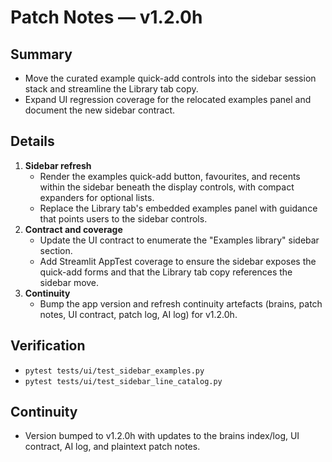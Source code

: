 # Patch Notes — v1.2.0h

## Summary
- Move the curated example quick-add controls into the sidebar session stack and streamline the Library tab copy.
- Expand UI regression coverage for the relocated examples panel and document the new sidebar contract.

## Details
1. **Sidebar refresh**
   - Render the examples quick-add button, favourites, and recents within the sidebar beneath the display controls, with compact expanders for optional lists.
   - Replace the Library tab's embedded examples panel with guidance that points users to the sidebar controls.
2. **Contract and coverage**
   - Update the UI contract to enumerate the "Examples library" sidebar section.
   - Add Streamlit AppTest coverage to ensure the sidebar exposes the quick-add forms and that the Library tab copy references the sidebar move.
3. **Continuity**
   - Bump the app version and refresh continuity artefacts (brains, patch notes, UI contract, patch log, AI log) for v1.2.0h.

## Verification
- `pytest tests/ui/test_sidebar_examples.py`
- `pytest tests/ui/test_sidebar_line_catalog.py`

## Continuity
- Version bumped to v1.2.0h with updates to the brains index/log, UI contract, AI log, and plaintext patch notes.
